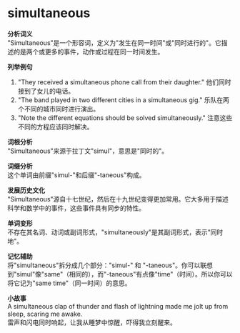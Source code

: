 # simultaneous

**分析词义**  
"Simultaneous"是一个形容词，定义为"发生在同一时间"或"同时进行的"。它描述的是两个或更多的事件，动作或过程在同一时间发生。

  

**列举例句**

  

1.  "They received a simultaneous phone call from their daughter." 他们同时接到了女儿的电话。
2.  "The band played in two different cities in a simultaneous gig." 乐队在两个不同的城市同时进行演出。
3.  "Note the different equations should be solved simultaneously." 注意这些不同的方程应该同时解决。

  

**词根分析**  
"Simultaneous"来源于拉丁文"simul"，意思是"同时的"。

  

**词缀分析**  
这个单词由前缀"simul-"和后缀"-taneous"构成。

  

**发展历史文化**  
"Simultaneous"源自十七世纪，然后在十九世纪变得更加常用。它大多用于描述科学和数学中的事件，这些事件具有同步的特性。

  

**单词变形**  
不存在其名词、动词或副词形式，"simultaneously"是其副词形式，表示"同时地"。

  

**记忆辅助**  
将"simultaneous"拆分成几个部分："simul-" 和 "-taneous"。你可以联想到"simul"像"same"（相同的），而"-taneous"有点像"time"（时间）。所以你可以将它记为"same time"（同一时间）的意思。

  

**小故事**  
A simultaneous clap of thunder and flash of lightning made me jolt up from sleep, scaring me awake.  
雷声和闪电同时响起，让我从睡梦中惊醒，吓得我立刻醒来。
